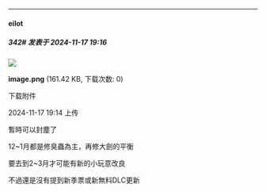 ﻿
*****

####  eilot  
##### 342#       发表于 2024-11-17 19:16

<img src="https://img.saraba1st.com/forum/202411/17/191406vv1aza14zxupox41.png" referrerpolicy="no-referrer">

<strong>image.png</strong> (161.42 KB, 下载次数: 0)

下载附件

2024-11-17 19:14 上传

暫時可以封塵了

12~1月都是修臭蟲為主，再修大劍的平衡

要去到2~3月才可能有新的小玩意改良

不過還是沒有提到新季票或新無料DLC更新

